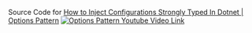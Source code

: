 Source Code for [How to Inject Configurations Strongly Typed In Dotnet | Options Pattern](https://www.youtube.com/watch?v=MASk-qHgkpw&ab_channel=MFKinTech)
[![Options Pattern Youtube Video Link](https://img.youtube.com/vi/MASk-qHgkpw/0.jpg)](https://www.youtube.com/watch?v=MASk-qHgkpw)
